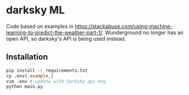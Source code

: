 # darksky ML

Code based on examples in
https://stackabuse.com/using-machine-learning-to-predict-the-weather-part-1/.
Wunderground no longer has an open API, so darksky's API is being used
instead.

## Installation
```bash
pip install -r requirements.txt
cp .env{.example,}
vim .env # update with darksky api key
python main.py
```
